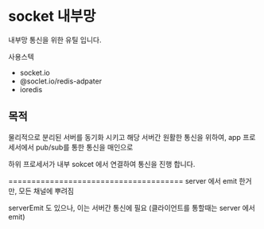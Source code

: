 
# socket 내부망

내부망 통신을 위한 유틸 입니다.


사용스텍

- socket.io
- @soclet.io/redis-adpater
- ioredis



## 목적
물리적으로 분리된 서버를 동기화 시키고
해당 서버간 원활한 통신을 위하여,
app 프로세서에서 pub/sub를 통한 통신을 매인으로

하위 프로세서가 내부 sokcet 에서 연결하여 통신을 진행 합니다.



======================================
server 에서 emit 한거만, 모든 채널에 뿌려짐

serverEmit 도 있으나, 이는 서버간 통신에 필요 (클라이언트를 통할때는 server 에서 emit)
